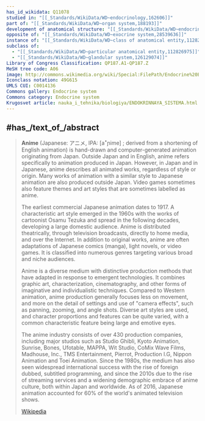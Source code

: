 ```yaml
---
has_id_wikidata: Q11078
studied in: "[[_Standards/WikiData/WD~endocrinology,162606]]"
part of: "[[_Standards/WikiData/WD~organ system,188193]]"
development of anatomical structure: "[[_Standards/WikiData/WD~endocrine system development,21425993]]"
opposite of: "[[_Standards/WikiData/WD~exocrine system,28539636]]"
instance of: "[[_Standards/WikiData/WD~class of anatomical entity,112826905]]"
subclass of:
  - "[[_Standards/WikiData/WD~particular anatomical entity,112826975]]"
  - "[[_Standards/WikiData/WD~glandular system,126129074]]"
Library of Congress Classification: QP187.A1-QP187.Z
MeSH tree code: A06
image: http://commons.wikimedia.org/wiki/Special:FilePath/Endocrine%20English.svg
Iconclass notation: 49G615
UMLS CUI: C0014136
Commons gallery: Endocrine system
Commons category: Endocrine system
Krugosvet article: nauka_i_tehnika/biologiya/ENDOKRINNAYA_SISTEMA.html
---
```



## #has_/text_of_/abstract 

> **Anime** (Japanese: アニメ, IPA: [aꜜɲime] ; derived from a shortening of English animation) is hand-drawn and computer-generated animation originating from Japan. Outside Japan and in English, anime refers specifically to animation produced in Japan. However, in Japan and in Japanese, anime describes all animated works, regardless of style or origin. Many works of animation with a similar style to Japanese animation are also produced outside Japan. Video games sometimes also feature themes and art styles that are sometimes labelled as anime.
>
> The earliest commercial Japanese animation dates to 1917. A characteristic art style emerged in the 1960s with the works of cartoonist Osamu Tezuka and spread in the following decades, developing a large domestic audience. Anime is distributed theatrically, through television broadcasts, directly to home media, and over the Internet. In addition to original works, anime are often adaptations of Japanese comics (manga), light novels, or video games. It is classified into numerous genres targeting various broad and niche audiences.
>
> Anime is a diverse medium with distinctive production methods that have adapted in response to emergent technologies. It combines graphic art, characterization, cinematography, and other forms of imaginative and individualistic techniques. Compared to Western animation, anime production generally focuses less on movement, and more on the detail of settings and use of "camera effects", such as panning, zooming, and angle shots. Diverse art styles are used, and character proportions and features can be quite varied, with a common characteristic feature being large and emotive eyes.
>
> The anime industry consists of over 430 production companies, including major studios such as Studio Ghibli, Kyoto Animation, Sunrise, Bones, Ufotable, MAPPA, Wit Studio, CoMix Wave Films, Madhouse, Inc., TMS Entertainment, Pierrot, Production I.G, Nippon Animation and Toei Animation. Since the 1980s, the medium has also seen widespread international success with the rise of foreign dubbed, subtitled programming, and since the 2010s due to the rise of streaming services and a widening demographic embrace of anime culture, both within Japan and worldwide. As of 2016, Japanese animation accounted for 60% of the world's animated television shows.
>
> [Wikipedia](https://en.wikipedia.org/wiki/Anime) 


